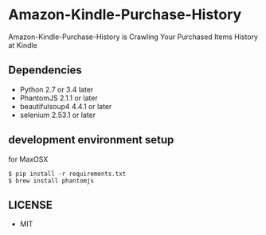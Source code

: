 # Amazon-Kindle-Purchase-History

Amazon-Kindle-Purchase-History is Crawling Your Purchased Items History at Kindle


## Dependencies
* Python 2.7 or 3.4 later
* PhantomJS 2.1.1 or later
* beautifulsoup4 4.4.1 or later
* selenium 2.53.1 or later


## development environment setup
for MaxOSX
```
$ pip install -r requirements.txt
$ brew install phantomjs
```

## LICENSE
* MIT
